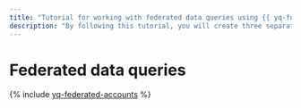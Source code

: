 ```yaml
---
title: "Tutorial for working with federated data queries using {{ yq-full-name }}"
description: "By following this tutorial, you will create three separate data storages: {{ objstorage-full-name }}, {{ mch-full-name }}, and {{ mpg-full-name }}. Using the {{ yq-full-name }} federated query from a notebook cell, you can get data from all storages at the same time."
---
```


# Federated data queries

{% include [yq-federated-accounts](../../_tutorials/ml-ai/yq-federative-queries.md) %}